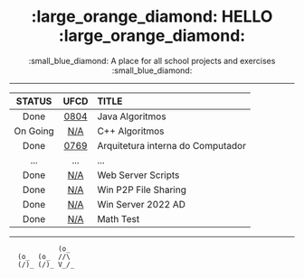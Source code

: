 <h1 align="center">:large_orange_diamond: HELLO :large_orange_diamond:</h1>
<p align="center">:small_blue_diamond: A place for all school projects and exercises :small_blue_diamond:</p>

- - -

<div align="center">

  STATUS | UFCD | TITLE
  :---: | :---: | :---
  Done | [0804](https://github.com/andre-c01/0804) | Java Algoritmos
  On Going | [N/A](https://github.com/andre-c01/c-plus-plus) | C++ Algoritmos
  Done | [0769](https://github.com/andre-c01/0769) | Arquitetura interna do Computador
  ... | ... | ...
  Done | [N/A](https://github.com/andre-c01/server_scripts) | Web Server Scripts
  Done | [N/A](https://github.com/andre-c01/Win_P2P) | Win P2P File Sharing
  Done | [N/A](https://github.com/andre-c01/WinServerAD_2022) | Win Server 2022 AD
  Done | [N/A](https://github.com/andre-c01/math_test) | Math Test
</div>

- - -

```
            (o_
  (o_  (o_  //\
  (/)_ (/)_ V_/_ 
``` 


<!--
**andre-c01/andre-c01** is a ✨ _special_ ✨ repository because its `README.md` (this file) appears on your GitHub profile.

Here are some ideas to get you started:

- 🔭 I’m currently working on ...
- 🌱 I’m currently learning ...
- 👯 I’m looking to collaborate on ...
- 🤔 I’m looking for help with ...
- 💬 Ask me about ...
- 📫 How to reach me: ...
- 😄 Pronouns: ...
- ⚡ Fun fact: ...
-->
